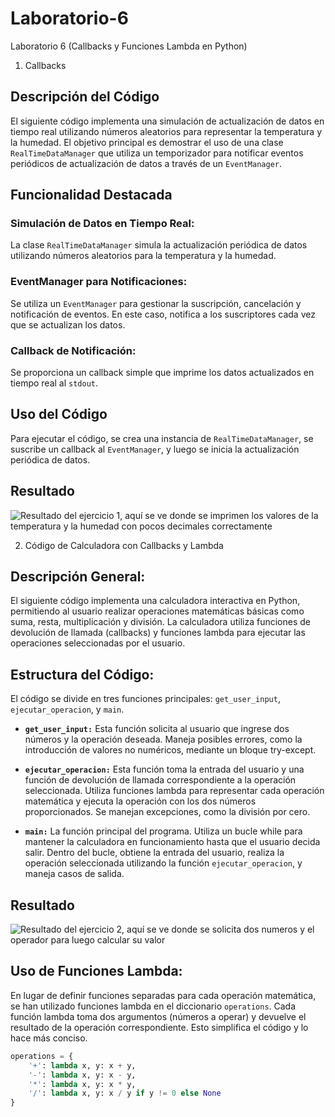 # Laboratorio-6
Laboratorio 6 (Callbacks y Funciones Lambda en Python) 
1. Callbacks
## Descripción del Código
El siguiente código implementa una simulación de actualización de datos en tiempo real utilizando números aleatorios para representar la temperatura y la humedad. El objetivo principal es demostrar el uso de una clase `RealTimeDataManager` que utiliza un temporizador para notificar eventos periódicos de actualización de datos a través de un `EventManager`.

## Funcionalidad Destacada

### Simulación de Datos en Tiempo Real:

La clase `RealTimeDataManager` simula la actualización periódica de datos utilizando números aleatorios para la temperatura y la humedad.

### EventManager para Notificaciones:

Se utiliza un `EventManager` para gestionar la suscripción, cancelación y notificación de eventos. En este caso, notifica a los suscriptores cada vez que se actualizan los datos.

### Callback de Notificación:

Se proporciona un callback simple que imprime los datos actualizados en tiempo real al `stdout`.

## Uso del Código

Para ejecutar el código, se crea una instancia de `RealTimeDataManager`, se suscribe un callback al `EventManager`, y luego se inicia la actualización periódica de datos.

## Resultado 
![Resultado del ejercicio 1, aquí se ve donde se imprimen los valores de la temperatura y la humedad con pocos decimales correctamente](imagen/Ejercicio1.PNG)

2. Código de Calculadora con Callbacks y Lambda

## Descripción General:

El siguiente código implementa una calculadora interactiva en Python, permitiendo al usuario realizar operaciones matemáticas básicas como suma, resta, multiplicación y división. La calculadora utiliza funciones de devolución de llamada (callbacks) y funciones lambda para ejecutar las operaciones seleccionadas por el usuario.

## Estructura del Código:

El código se divide en tres funciones principales: `get_user_input`, `ejecutar_operacion`, y `main`.

- **`get_user_input:`** Esta función solicita al usuario que ingrese dos números y la operación deseada. Maneja posibles errores, como la introducción de valores no numéricos, mediante un bloque try-except.

- **`ejecutar_operacion:`** Esta función toma la entrada del usuario y una función de devolución de llamada correspondiente a la operación seleccionada. Utiliza funciones lambda para representar cada operación matemática y ejecuta la operación con los dos números proporcionados. Se manejan excepciones, como la división por cero.

- **`main:`** La función principal del programa. Utiliza un bucle while para mantener la calculadora en funcionamiento hasta que el usuario decida salir. Dentro del bucle, obtiene la entrada del usuario, realiza la operación seleccionada utilizando la función `ejecutar_operacion`, y maneja casos de salida.
## Resultado
![Resultado del ejercicio 2, aquí se ve donde se solicita dos numeros y el operador para luego calcular su valor](imagen/Ejercicio2.PNG)

## Uso de Funciones Lambda:

En lugar de definir funciones separadas para cada operación matemática, se han utilizado funciones lambda en el diccionario `operations`. Cada función lambda toma dos argumentos (números a operar) y devuelve el resultado de la operación correspondiente. Esto simplifica el código y lo hace más conciso.

```python
operations = {
    '+': lambda x, y: x + y,
    '-': lambda x, y: x - y,
    '*': lambda x, y: x * y,
    '/': lambda x, y: x / y if y != 0 else None
}




